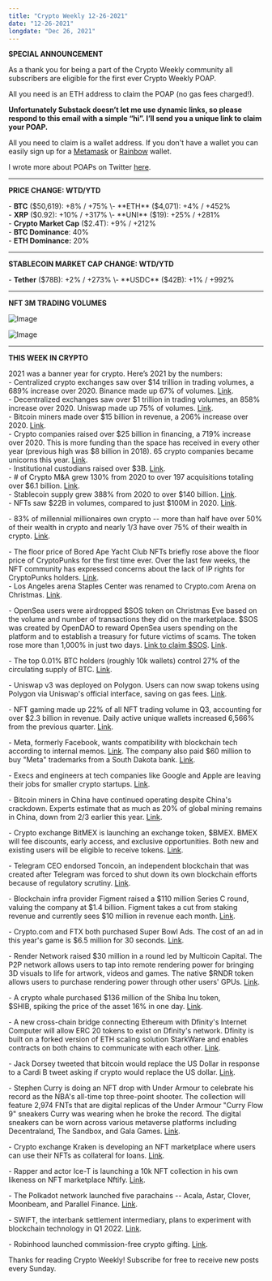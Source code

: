 ```yaml
---
title: "Crypto Weekly 12-26-2021"
date: "12-26-2021"
longdate: "Dec 26, 2021"
---
```


**SPECIAL ANNOUNCEMENT**  
  
As a thank you for being a part of the Crypto Weekly community all subscribers are eligible for the first ever Crypto Weekly POAP.   
  
All you need is an ETH address to claim the POAP (no gas fees charged!). 

**Unfortunately Substack doesn’t let me use dynamic links, so please respond to this email with a simple “hi”. I’ll send you a unique link to claim your POAP.** 

All you need to claim is a wallet address. If you don't have a wallet you can easily sign up for a [Metamask](https://metamask.io/) or [Rainbow](https://rainbow.me/) wallet.   
  
I wrote more about POAPs on Twitter [here](https://twitter.com/maariabajwa/status/1475165330829836290?s=20). 



---

**PRICE CHANGE: WTD/YTD**

\- **BTC** ($50,619): +8% / +75%  
\- **ETH** ($4,071): +4% / +452%  
\- **XRP** ($0.92): +10% / +317%  
\- **UNI** ($19): +25% / +281%  
\- **Crypto Market Cap** ($2.4T): +9% / +212%   
\- **BTC Dominance**: 40%  
\- **ETH Dominance:** 20%



---

**STABLECOIN MARKET CAP CHANGE: WTD/YTD**

\- **Tether** ($78B): +2% / +273%  
\- **USDC** ($42B): +1% / +992%



---

**NFT 3M TRADING VOLUMES**

![Image](/images/12-26-2021-1.png)

![Image](/images/12-26-2021-2.png)

---

**THIS WEEK IN CRYPTO**

2021 was a banner year for crypto. Here’s 2021 by the numbers:   
\- Centralized crypto exchanges saw over $14 trillion in trading volumes, a 689% increase over 2020. Binance made up 67% of volumes. [Link](https://www.theblockcrypto.com/linked/128526/centralized-crypto-exchanges-14-trillion-trading-volume-2021).   
\- Decentralized exchanges saw over $1 trillion in trading volumes, an 858% increase over 2020. Uniswap made up 75% of volumes. [Link](https://www.theblockcrypto.com/linked/128500/decentralized-exchanges-saw-over-1-trillion-in-trading-volume-this-year).   
\- Bitcoin miners made over $15 billion in revenue, a 206% increase over 2020. [Link](https://www.theblockcrypto.com/linked/128475/bitcoin-mining-2021-revenue).   
\- Crypto companies raised over $25 billion in financing, a 719% increase over 2020. This is more funding than the space has received in every other year (previous high was $8 billion in 2018). 65 crypto companies became unicorns this year. [Link](http:).   
\- Institutional custodians raised over $3B. [Link](https://www.theblockcrypto.com/linked/128541/2021-saw-a-major-surge-in-funding-for-institutional-crypto-custodians).   
\- # of Crypto M&A grew 130% from 2020 to over 197 acquisitions totaling over $6.1 billion. [Link](https://www.theblockcrypto.com/linked/128025/crypto-industry-ma-activity-surged-131-in-2021).   
\- Stablecoin supply grew 388% from 2020 to over $140 billion. [Link](https://www.theblockcrypto.com/linked/128027/stablecoin-supply-grew-by-388-this-year-driven-by-defi-and-derivatives).   
\- NFTs saw $22B in volumes, compared to just $100M in 2020. [Link](https://www.theguardian.com/technology/2021/dec/16/nfts-market-hits-22bn-as-craze-turns-digital-images-into-assets).   
  
\- 83% of millennial millionaires own crypto -- more than half have over 50% of their wealth in crypto and nearly 1/3 have over 75% of their wealth in crypto. [Link](https://www.cnbc.com/2021/12/16/millennial-millionaires-plan-to-add-more-crypto-in-2022.html).   
  
\- The floor price of Bored Ape Yacht Club NFTs briefly rose above the floor price of CryptoPunks for the first time ever. Over the last few weeks, the NFT community has expressed concerns about the lack of IP rights for CryptoPunks holders. [Link](https://www.theblockcrypto.com/post/128338/bored-ape-yacht-club-nft-flip-cryptopunks-floor-price).   
\- Los Angeles arena Staples Center was renamed to Crypto.com Arena on Christmas. [Link](https://www.latimes.com/business/story/2021-11-16/crypto-staples).   
  
\- OpenSea users were airdropped $SOS token on Christmas Eve based on the volume and number of transactions they did on the marketplace. $SOS was created by OpenDAO to reward OpenSea users spending on the platform and to establish a treasury for future victims of scams. The token rose more than 1,000% in just two days. [Link to claim $SOS](https://www.theopendao.com/). [Link](https://decrypt.co/89325/sos-token-aidrop-opendao-opensea-what-you-need-to-know-explainer).   
  
\- The top 0.01% BTC holders (roughly 10k wallets) control 27% of the circulating supply of BTC. [Link](https://www.wsj.com/articles/bitcoins-one-percent-controls-lions-share-of-the-cryptocurrencys-wealth-11639996204).   
  
\- Uniswap v3 was deployed on Polygon. Users can now swap tokens using Polygon via Uniswap's official interface, saving on gas fees. [Link](http:).   
  
\- NFT gaming made up 22% of all NFT trading volume in Q3, accounting for over $2.3 billion in revenue. Daily active unique wallets increased 6,566% from the previous quarter. [Link](https://cointelegraph.com/news/nft-gaming-generated-2-32b-in-q3-bga-report).   
  
\- Meta, formerly Facebook, wants compatibility with blockchain tech according to internal memos. [Link](https://www.nytimes.com/2021/12/22/technology/meta-facebook-web3-blockchain.html). The company also paid $60 million to buy "Meta" trademarks from a South Dakota bank. [Link](https://decrypt.co/88742/facebook-metaverse-trademark).   
  
\- Execs and engineers at tech companies like Google and Apple are leaving their jobs for smaller crypto startups. [Link](https://www.nytimes.com/2021/12/20/technology/silicon-valley-cryptocurrency-start-ups.html).   
  
\- Bitcoin miners in China have continued operating despite China's crackdown. Experts estimate that as much as 20% of global mining remains in China, down from 2/3 earlier this year. [Link](https://www.cnbc.com/2021/12/18/chinas-underground-bitcoin-miners-.html).   
  
\- Crypto exchange BitMEX is launching an exchange token, $BMEX. BMEX will fee discounts, early access, and exclusive opportunities. Both new and existing users will be eligible to receive tokens. [Link](https://www.bitmex.com/token).   
  
\- Telegram CEO endorsed Toncoin, an independent blockchain that was created after Telegram was forced to shut down its own blockchain efforts because of regulatory scrutiny. [Link](https://t.me/durov/175).   
  
\- Blockchain infra provider Figment raised a $110 million Series C round, valuing the company at $1.4 billion. Figment takes a cut from staking revenue and currently sees $10 million in revenue each month. [Link](https://www.businesswire.com/news/home/20211220005150/en/Figment-Accelerates-its-Leadership-Position-in-Web-3-with-110-Million-Series-C-Fundraise).   
  
\- Crypto.com and FTX both purchased Super Bowl Ads. The cost of an ad in this year's game is $6.5 million for 30 seconds. [Link](https://www.wsj.com/articles/crypto-com-will-run-its-first-super-bowl-ad-amid-marketing-blitz-11640174402).   
  
\- Render Network raised $30 million in a round led by Multicoin Capital. The P2P network allows users to tap into remote rendering power for bringing 3D visuals to life for artwork, videos and games. The native $RNDR token allows users to purchase rendering power through other users' GPUs. [Link](https://decrypt.co/88871/beeple-backed-render-network-raises-30m-from-solana-alameda-more).   
  
\- A crypto whale purchased $136 million of the Shiba Inu token, $SHIB, spiking the price of the asset 16% in one day. [Link](https://decrypt.co/89050/shiba-inu-surges-16-following-crypto-whales-big-shib-buy).   
  
\- A new cross-chain bridge connecting Ethereum with Dfinity's Internet Computer will allow ERC 20 tokens to exist on Dfinity's network. Dfinity is built on a forked version of ETH scaling solution StarkWare and enables contracts on both chains to communicate with each other. [Link](https://www.coindesk.com/tech/2021/12/24/dfinitys-internet-computer-opens-ethereum-bridge/).    
  
\- Jack Dorsey tweeted that bitcoin would replace the US Dollar in response to a Cardi B tweet asking if crypto would replace the US dollar. [Link](https://www.coindesk.com/business/2021/12/21/bitcoin-will-replace-the-dollar-jack-dorsey/).   
  
\- Stephen Curry is doing an NFT drop with Under Armour to celebrate his record as the NBA's all-time top three-point shooter. The collection will feature 2,974 FNTs that are digital replicas of the Under Armour "Curry Flow 9" sneakers Curry was wearing when he broke the record. The digital sneakers can be worn across various metaverse platforms including Decentraland, The Sandbox, and Gala Games. [Link](https://www.coindesk.com/business/2021/12/21/under-armour-steps-into-the-metaverse-with-stephen-curry-wearable-sneaker-nft/).   
  
\- Crypto exchange Kraken is developing an NFT marketplace where users can use their NFTs as collateral for loans. [Link](https://www.coindesk.com/business/2021/12/24/kraken-to-develop-nft-marketplace-offering-token-backed-loans/).   
  
\- Rapper and actor Ice-T is launching a 10k NFT collection in his own likeness on NFT marketplace Nftify. [Link](https://decrypt.co/89133/ice-t-niftify-launch-nft-marketplace-us).   
  
\- The Polkadot network launched five parachains -- Acala, Astar, Clover, Moonbeam, and Parallel Finance. [Link](https://www.theblockcrypto.com/linked/128026/parachains-officially-launch-on-polkadot-network).   
  
\- SWIFT, the interbank settlement intermediary, plans to experiment with blockchain technology in Q1 2022. [Link](https://www.swift.com/news-events/news/exploring-tokenised-assets-collaborative-innovation-action).   
  
\- Robinhood launched commission-free crypto gifting. [Link](https://robinhood.com/us/en/support/articles/crypto-gifts/).  

Thanks for reading Crypto Weekly! Subscribe for free to receive new posts every Sunday.